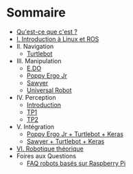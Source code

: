 # Sommaire

* [Qu'est-ce que c'est ?](README.md)
* [I. Introduction à Linux et ROS](introduction/README.md)
* II. Navigation
    * [Turtlebot](navigation/turtlebot/README.md)
* III. Manipulation
    * [E.DO](manipulation/edo/README.md)
    * [Poppy Ergo Jr](manipulation/ergo-jr/README.md)
    * [Sawyer](manipulation/sawyer/README.md)
    * [Universal Robot](manipulation/ur/README.md)
* IV. Perception
  * [Introduction](perception/README.md)
  * [TP1](perception/TP1/README.md)
  * [TP2](perception/TP2/README.md)
* V. Intégration
  * [Poppy Ergo Jr + Turtlebot + Keras](integration/ergo-tb-keras/README.md)
  * [Sawyer + Turtlebot + Keras](integration/sawyer-tb-keras/README.md)
* [VI. Robotique théorique](theory/README.md)
* Foires aux Questions
  * [FAQ robots basés sur Raspberry Pi](faq/pi/README.md)

